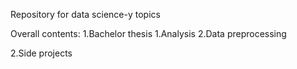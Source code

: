 Repository for data science-y topics

Overall contents:
1.Bachelor thesis
  1.Analysis
  2.Data preprocessing


2.Side projects
